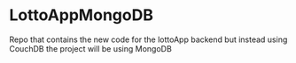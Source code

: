 # LottoAppMongoDB

Repo that contains the new code for the lottoApp backend but instead using CouchDB the project will be using MongoDB